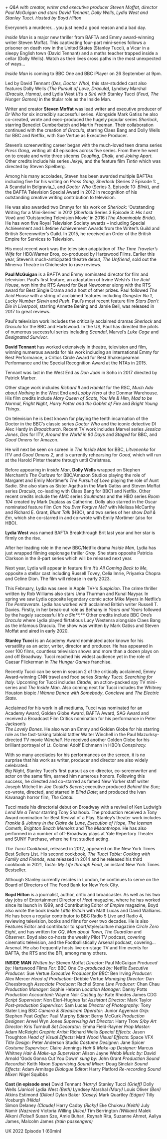 
_+ Q&A with creator, writer and executive producer Steven Moffat, director Paul McGuigan and_ _stars David Tennant, Dolly Wells, Lydia West and Stanley Tucci. Hosted by Boyd Hilton_

Everyone’s a murderer… you just need a good reason and a bad day.

_Inside Man_ is a major new thriller from BAFTA and Emmy award-winning writer Steven Moffat. This captivating four-part mini-series follows a prisoner on death row in the United States (Stanley Tucci), a Vicar in a sleepy English town (David Tennant) and a maths teacher trapped inside a cellar (Dolly Wells). Watch as their lives cross paths in the most unexpected of ways…

_Inside Man_ is coming to BBC One and BBC iPlayer on 26  September at 9pm.

Led by David Tennant (_Des, Doctor Who),_ this star-studded cast also features Dolly Wells (_The Pursuit of Love, Dracula),_ Lyndsey Marshal (_Dracula, Hanna)_, and Lydia West (_It’s a Sin)_ with Stanley Tucci (_Feud, The Hunger Games)_ in the titular role as the Inside Man.

Writer and creator **Steven Moffat** was lead writer and executive producer of _Dr Who_ for six incredibly successful series. Alongside Mark Gatiss he also co-created, wrote and exec-produced the hugely popular series _Sherlock_, starring Benedict Cumberbatch and Martin Freeman. Their collaboration continued with the creation of _Dracula,_ starring Claes Bang and Dolly Wells for BBC and Netflix, with Sue Vertue as Executive Producer.

Steven’s screenwriting career began with the much-loved teen drama series _Press Gang_, writing all 43 episodes across five series. From there he went on to create and write three sitcoms _Coupling, Chalk,_ and _Joking Apart._ Other credits include his series _Jekyll,_ and the feature film _Tintin_ which was directed by Steven Spielberg.

Among his many accolades, Steven has been awarded multiple BAFTAs including five for his writing on _Press Gang, Sherlock_ (Series 2 Episode 1: _ A Scandal in Belgravia_), and _Doctor Who_ (Series 3, Episode 10: _Blink_)_,_ and the BAFTA Television Special Award in 2012 in recognition of his outstanding creative writing contribution to television.

He was also awarded two Emmys for his work on _Sherlock_: ‘Outstanding Writing for a Mini-Series’ in 2012 (_Sherlock_ Series 3 Episode 3: _His Last Vow_) and ‘Outstanding Television Movie’ in 2016 (_The Abominable Bride_). He has won five Royal Television Society awards – including Special Achievement and Lifetime Achievement Awards from the Writer’s Guild and British Screenwriter’s Guild. In 2015, he received an Order of the British Empire for Services to Television.

His most recent work was the television adaptation of _The Time Traveler’s Wife_ for HBO/Warner Bros, co-produced by Hartswood Films. Earlier this year, Steven’s much-anticipated theatre debut, _The Unfriend_, sold out the Minerva Theatre in Chichester to rave reviews.

**Paul McGuigan**  is a BAFTA and Emmy nominated director for film and television. Paul’s first feature, an adaptation of Irvine Welsh’s _The Acid House_, won him the RTS Award for Best Newcomer along with the RTS award for Best Single Drama and a host of other prizes. Paul followed _The Acid House_ with a string of acclaimed features including _Gangster No 1_, _Lucky Number Slevin_ and _Push_. Paul’s most recent feature film _Stars Don’t Die in Liverpool_, starring Annette Bening and Jamie Bell, was released in 2017 to great reviews.

Paul’s television work includes the critically acclaimed dramas _Sherlock_ and _Dracula_ for the BBC and Hartswood. In the US, Paul has directed the pilots of numerous successful series including _Scandal_, Marvel’s _Luke Cage_ and _Designated Survivor_.

**David Tennant** has worked extensively in theatre, television and film, winning numerous awards for his work including an International Emmy for Best Performance, a Critics Circle Award for Best Shakespearean Performance and the Special Recognition Award at the NTAs in 2015.

Tennant was last in the West End as _Don Juan_ in Soho in 2017 directed by Patrick Marber.

Other stage work includes _Richard II_ and _Hamlet_ for the RSC, _Much Ado about Nothing_ in the West End and _Lobby Hero_ at the Donmar Warehouse. His film credits include _Mary Queen of Scots_, _You Me & Him_, _Mad to be Normal_, _Fright Night_, _Harry Potter and the Goblet of Fire_ and _Bright Young Things_.

On television he is best known for playing the tenth incarnation of the Doctor in the BBC’s classic series _Doctor Who_ and the iconic detective DI Alec Hardy in _Broadchurch_. Recent TV work includes Marvel series _Jessica Jones_, _Des_ for ITV, _Around the World in 80 Days_ and _Staged_ for BBC, and _Good Omens_ for Amazon.

He will next be seen on screen in _The Inside Man_ for BBC, _Litvenenko_ for ITV and _Good Omens 2_, and is currently rehearsing for _Good_, which will run at the Harold Pinter theatre through until Christmas.

Before appearing in _Inside Man_, **Dolly Wells** wrapped on Stephen Merchant’s _The Outlaws_ for BBC/Amazon Studios playing the role of Margaret and Emily Mortimer’s _The Pursuit of Love_ playing the role of Aunt Sadie. She also stars as Sister Agatha in the Mark Gatiss and Steven Moffat series _Dracula_, co-leading with Claes Bang for BBC1 and Netflix. Other recent credits include the AMC series _Soulmates_ and the HBO series _Room 104_ created by Mark Duplass as Catherine. Dolly also starred in the Oscar nominated feature film _Can You Ever Forgive Me?_ with Melissa McCarthy and Richard E. Grant, _Blunt Talk_ (HBO), and two series of her show _Doll & Em_, which she co-starred in and co-wrote with Emily Mortimer (also for HBO).

**Lydia West** was named BAFTA Breakthrough Brit last year and her star is firmly on the rise.

After her leading role in the new BBC/Netflix drama _Inside Man_,  Lydia has just wrapped filming espionage thriller _Gray_. She stars opposite Patricia Clarkson in the 8-part series which will be released next year.

Next year, Lydia will appear in feature film _It’s All Coming Back to Me,_ opposite a stellar cast including Russell Tovey, Celia Imrie, Priyanka Chopra and Celine Dion. The film will release in early 2023.

This February, Lydia was seen in Apple TV+’s _Suspicion_. The crime thriller written by Rob Williams also stars Uma Thurman and Kunal Nayyar. In spring we saw Lydia opposite legendary comic actor Mike Myers in Netflix’s  
_The Pentaverate_.  Lydia has worked with acclaimed British writer Russell T. Davies. Firstly, in her break-out role as Bethany in _Years and Years_ followed by the hugely successful _It’s a Sin**.**_ Other credits include BBC One’s _Dracula_ where Lydia played flirtatious Lucy Westenra alongside Claes Bang as the infamous Dracula. The show was written by Mark Gatiss and Steven Moffat and aired in early 2020.

**Stanley Tucci** is an Academy Award nominated actor known for his versatility as an actor, writer, director and producer. He has appeared in over 100 films, countless television shows and more than a dozen plays on and off Broadway. Tucci reached his widest audience yet in the role of Caesar Flickerman in _The Hunger Games_ franchise.

Recently Tucci can be seen in season 2 of the critically acclaimed, Emmy Award-winning CNN travel and food series _Stanley Tucci: Searching for Italy_. Upcoming for Tucci includes _Citadel_, an action-packed spy TV mini-series and _The Inside Man_. Also coming next for Tucci includes the Whitney Houston biopic _I Wanna Dance with Somebody_, _Conclave_ and _The Electric State_.

Acclaimed for his work in all mediums, Tucci was nominated for an Academy Award, Golden Globe Award, BAFTA Award, SAG Award and received a Broadcast Film Critics nomination for his performance in Peter Jackson’s  
_The Lovely Bones._ He also won an Emmy and Golden Globe for his starring role as the fast-talking tabloid tattler Walter Winchell in the Paul Mazurksy-directed TV movie _Winchell._ He received another Golden Globe for his brilliant portrayal of Lt. Colonel Adolf Eichmann in HBO’s _Conspiracy._

With so many accolades for his performances on the screen, it is no surprise that his work as writer, producer and director are also widely celebrated.  
_Big Night_, Stanley Tucci’s first pursuit as co-director, co-screenwriter and actor on the same film, earned him numerous honors. Following this success, he directed and co-starred as famed New Yorker staff writer Joseph Mitchell in _Joe Gould’s Secret_; executive produced _Behind the Sun_; co-wrote, directed, and starred in _Blind Date_; and produced the Ivan Kavanagh horror film, _The Canal_.

Tucci made his directorial debut on Broadway with a revival of Ken Ludwig’s _Lend Me a Tenor_ starring Tony Shalhoub. The production received a Tony Award nomination for Best Revival of a Play. Stanley’s theater work includes _Frankie & Johnny in the Claire de Lune_, _Execution of Hope_, _The Iceman Cometh_, _Brighton Beach Memoirs_ and _The Misanthrope_. He has also performed in a number of off-Broadway plays at Yale Repertory Theater and SUNY Purchase, where he first studied acting.

_The Tucci Cookbook_, released in 2012, appeared on the New York Times Best Sellers List. His second cookbook, _The Tucci Table: Cooking with Family and Friends_, was released in 2014 and he released his third cookbook in 2021, _Taste: My Life through Food_, an instant New York Times Bestseller.

Although Stanley currently resides in London, he continues to serve on the Board of Directors of The Food Bank for New York City.

**Boyd Hilton** is a journalist, author, critic and broadcaster. As well as his two day jobs of Entertainment Director of _Heat_ magazine, where he has worked since its launch in 1999, and Contributing Editor of _Empire_ magazine, Boyd also wrote the book _Inside Little Britain_ with Matt Lucas and David Walliams. He has been a regular contributor to BBC Radio 5 Live and Radio 4, reviewing television, books and films for over two decades. He is also Features Editor and contributor to sport/style/culture magazine _Circle Zero Eight_, and has written for _GQ_, _Man about Town_, _The Guardian_ and _Observer_. Boyd also co-hosts the weekly Pilot TV podcast, covering cinematic television, and the Footballistically Arsenal podcast, covering… Arsenal. He also frequently hosts live on-stage TV and film events for BAFTA, the RTS and the BFI, among many others.

**INSIDE MAN**
_Written by:_ Steven Moffat
_Director:_ Paul McGuigan
_Produced by:_ Hartswood Films
_For:_ BBC One
_Co-produced by:_ Netflix
_Executive Producer:_ Sue Vertue
_Executive Producer for BBC:_ Ben Irving
_Producer:_ Alex Mercer
_Head of Production:_ Debbie Vertue
_Managing Director:_ Dan Cheesbrough
_Associate Producer:_ Rachel Stone
_Line Producer:_ Chan Chau
_Production Manager:_ Sophie Hebron
_Location Manager:_ Danny Potts
_Production Accountant:_ Wayne Noir
_Casting by:_ Kate Rhodes James CDG
_Script Supervisor:_ Non Eleri-Hughes
_1st Assistant Director:_ Mark Taylor
_Post-production Supervisor:_ Sam Lucas
_Director of Photography:_ Tony Slater Ling BSC
_Camera & Steadicam Operator:_ Junior Agyeman
_Grip:_ Stephen Peat
_Gaffer:_ Paul Murphy
_Editor:_ Berny McGurk
_Production Designer:_ Arwel Wyn Jones
_Supervising Art Director:_ Harry Trow
_S/by Art Director:_ Kris Turnbull
_Set Decorator:_ Emma Field-Rayner
_Prop Master:_ Adam McReight
_Graphic Artist:_ Richard Wells
_Special Effects:_ Jason Troughton
_Head of Visual Effects:_ Matt Wood
_Visual Effects:_ Space VFX
_Title Design:_ Peter Anderson Studio
_Costume Designer:_ Jane Spicer
_Costume Supervisor:_ Claire Jennings
_Hair & Make-up Designer:_ Marcus Whitney
_Hair & Make-up Supervisor:_ Alison Jayne Webb
_Music by:_ David Arnold
‘Gods Gonna Cut You Down’ _sung by:_ John Grant
_Production Sound Recordist:_ Keith Nixon
_Supervising Sound Mixer:_ Doug Sinclair
_Sound Effects_: Adam Armitage
_Dialogue Editor:_ Harry Platford
_Re-recording Sound Mixer:_ Nigel Squibbs

**Cast (in episode one)**
David Tennant _(Harry)_
Stanley Tucci _(Grieff)_
Dolly Wells _(Janice)_
Lydia West _(Beth)_
Lyndsey Marshal _(Mary)_
Louis Oliver _(Ben)_
Atkins Estimond _(Dillon)_
Dylan Baker _(Casey)_
Mark Quartley _(Edgar)_
Tilly Vosburgh _(Hilda)_  
Simon Delaney _(Claude)_
Harry Cadby _(Ricky)_
Eke Chukwu _(Keith)_
July Namir _(Nazreen)_
Victoria Willing _(Alice)_
Tim Berrington _(William)_
Malek Alkoni _(Faisel)_
Susan Sze, Amie Buhari, Reynah Rita, 
Suzanne Ahmet, Aaliya James, Malcolm James 
_(train passengers)_

UK 2022
Episode 1 (60min)
<!--stackedit_data:
eyJoaXN0b3J5IjpbMjg1NTkwODI5XX0=
-->
